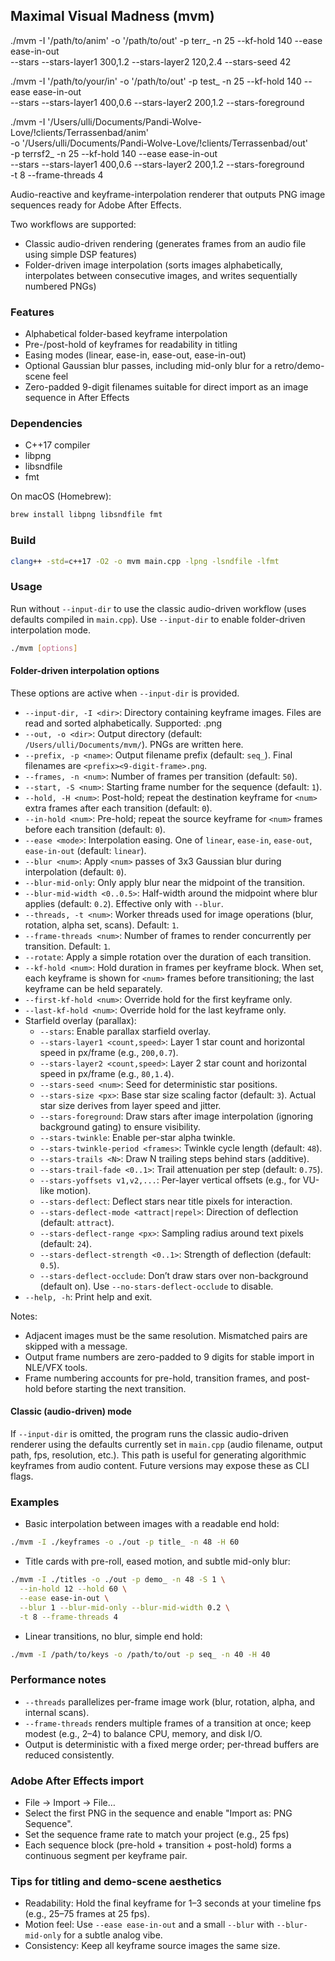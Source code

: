 ## Maximal Visual Madness (mvm)

./mvm -I '/path/to/anim' -o '/path/to/out' -p terr_ -n 25 --kf-hold 140 --ease ease-in-out \
  --stars --stars-layer1 300,1.2 --stars-layer2 120,2.4 --stars-seed 42

./mvm -I '/path/to/your/in' -o '/path/to/out' -p test_ -n 25 --kf-hold 140 --ease ease-in-out \
  --stars --stars-layer1 400,0.6 --stars-layer2 200,1.2 --stars-foreground


./mvm -I '/Users/ulli/Documents/Pandi-Wolve-Love/!clients/Terrassenbad/anim' \
  -o '/Users/ulli/Documents/Pandi-Wolve-Love/!clients/Terrassenbad/out' \
  -p terrsf2_ -n 25 --kf-hold 140 --ease ease-in-out \
  --stars --stars-layer1 400,0.6 --stars-layer2 200,1.2 --stars-foreground \
  -t 8 --frame-threads 4


Audio-reactive and keyframe-interpolation renderer that outputs PNG image sequences ready for Adobe After Effects.

Two workflows are supported:
- Classic audio-driven rendering (generates frames from an audio file using simple DSP features)
- Folder-driven image interpolation (sorts images alphabetically, interpolates between consecutive images, and writes sequentially numbered PNGs)

### Features
- Alphabetical folder-based keyframe interpolation
- Pre-/post-hold of keyframes for readability in titling
- Easing modes (linear, ease-in, ease-out, ease-in-out)
- Optional Gaussian blur passes, including mid-only blur for a retro/demo-scene feel
- Zero-padded 9-digit filenames suitable for direct import as an image sequence in After Effects

### Dependencies
- C++17 compiler
- libpng
- libsndfile
- fmt

On macOS (Homebrew):
```bash
brew install libpng libsndfile fmt
```

### Build
```bash
clang++ -std=c++17 -O2 -o mvm main.cpp -lpng -lsndfile -lfmt
```

### Usage
Run without `--input-dir` to use the classic audio-driven workflow (uses defaults compiled in `main.cpp`).
Use `--input-dir` to enable folder-driven interpolation mode.

```bash
./mvm [options]
```

#### Folder-driven interpolation options
These options are active when `--input-dir` is provided.

- `--input-dir, -I <dir>`: Directory containing keyframe images. Files are read and sorted alphabetically. Supported: .png
- `--out, -o <dir>`: Output directory (default: `/Users/ulli/Documents/mvm/`). PNGs are written here.
- `--prefix, -p <name>`: Output filename prefix (default: `seq_`). Final filenames are `<prefix><9-digit-frame>.png`.
- `--frames, -n <num>`: Number of frames per transition (default: `50`).
- `--start, -S <num>`: Starting frame number for the sequence (default: `1`).
- `--hold, -H <num>`: Post-hold; repeat the destination keyframe for `<num>` extra frames after each transition (default: `0`).
- `--in-hold <num>`: Pre-hold; repeat the source keyframe for `<num>` frames before each transition (default: `0`).
- `--ease <mode>`: Interpolation easing. One of `linear`, `ease-in`, `ease-out`, `ease-in-out` (default: `linear`).
- `--blur <num>`: Apply `<num>` passes of 3x3 Gaussian blur during interpolation (default: `0`).
- `--blur-mid-only`: Only apply blur near the midpoint of the transition.
- `--blur-mid-width <0..0.5>`: Half-width around the midpoint where blur applies (default: `0.2`). Effective only with `--blur`.
- `--threads, -t <num>`: Worker threads used for image operations (blur, rotation, alpha set, scans). Default: `1`.
- `--frame-threads <num>`: Number of frames to render concurrently per transition. Default: `1`.
- `--rotate`: Apply a simple rotation over the duration of each transition.
- `--kf-hold <num>`: Hold duration in frames per keyframe block. When set, each keyframe is shown for `<num>` frames before transitioning; the last keyframe can be held separately.
- `--first-kf-hold <num>`: Override hold for the first keyframe only.
- `--last-kf-hold <num>`: Override hold for the last keyframe only.
- Starfield overlay (parallax):
  - `--stars`: Enable parallax starfield overlay.
  - `--stars-layer1 <count,speed>`: Layer 1 star count and horizontal speed in px/frame (e.g., `200,0.7`).
  - `--stars-layer2 <count,speed>`: Layer 2 star count and horizontal speed in px/frame (e.g., `80,1.4`).
  - `--stars-seed <num>`: Seed for deterministic star positions.
  - `--stars-size <px>`: Base star size scaling factor (default: `3`). Actual star size derives from layer speed and jitter.
  - `--stars-foreground`: Draw stars after image interpolation (ignoring background gating) to ensure visibility.
  - `--stars-twinkle`: Enable per-star alpha twinkle.
  - `--stars-twinkle-period <frames>`: Twinkle cycle length (default: `48`).
  - `--stars-trails <N>`: Draw N trailing steps behind stars (additive).
  - `--stars-trail-fade <0..1>`: Trail attenuation per step (default: `0.75`).
  - `--stars-yoffsets v1,v2,...`: Per-layer vertical offsets (e.g., for VU-like motion).
  - `--stars-deflect`: Deflect stars near title pixels for interaction.
  - `--stars-deflect-mode <attract|repel>`: Direction of deflection (default: `attract`).
  - `--stars-deflect-range <px>`: Sampling radius around text pixels (default: `24`).
  - `--stars-deflect-strength <0..1>`: Strength of deflection (default: `0.5`).
  - `--stars-deflect-occlude`: Don’t draw stars over non-background (default on). Use `--no-stars-deflect-occlude` to disable.
- `--help, -h`: Print help and exit.

Notes:
- Adjacent images must be the same resolution. Mismatched pairs are skipped with a message.
- Output frame numbers are zero-padded to 9 digits for stable import in NLE/VFX tools.
- Frame numbering accounts for pre-hold, transition frames, and post-hold before starting the next transition.

#### Classic (audio-driven) mode
If `--input-dir` is omitted, the program runs the classic audio-driven renderer using the defaults currently set in `main.cpp` (audio filename, output path, fps, resolution, etc.). This path is useful for generating algorithmic keyframes from audio content. Future versions may expose these as CLI flags.

### Examples
- Basic interpolation between images with a readable end hold:
```bash
./mvm -I ./keyframes -o ./out -p title_ -n 48 -H 60
```

- Title cards with pre-roll, eased motion, and subtle mid-only blur:
```bash
./mvm -I ./titles -o ./out -p demo_ -n 48 -S 1 \
  --in-hold 12 --hold 60 \
  --ease ease-in-out \
  --blur 1 --blur-mid-only --blur-mid-width 0.2 \
  -t 8 --frame-threads 4
```

- Linear transitions, no blur, simple end hold:
```bash
./mvm -I /path/to/keys -o /path/to/out -p seq_ -n 40 -H 40
```

### Performance notes
- `--threads` parallelizes per-frame image work (blur, rotation, alpha, and internal scans).
- `--frame-threads` renders multiple frames of a transition at once; keep modest (e.g., 2–4) to balance CPU, memory, and disk I/O.
- Output is deterministic with a fixed merge order; per-thread buffers are reduced consistently.

### Adobe After Effects import
- File → Import → File…
- Select the first PNG in the sequence and enable "Import as: PNG Sequence".
- Set the sequence frame rate to match your project (e.g., 25 fps)
- Each sequence block (pre-hold + transition + post-hold) forms a continuous segment per keyframe pair.

### Tips for titling and demo-scene aesthetics
- Readability: Hold the final keyframe for 1–3 seconds at your timeline fps (e.g., 25–75 frames at 25 fps).
- Motion feel: Use `--ease ease-in-out` and a small `--blur` with `--blur-mid-only` for a subtle analog vibe.
- Consistency: Keep all keyframe source images the same size.


